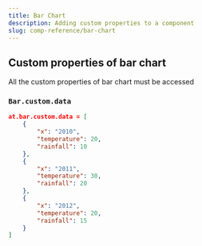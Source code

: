```yaml
---
title: Bar Chart
description: Adding custom properties to a component
slug: comp-reference/bar-chart
---
```


## Custom properties of bar chart

All the custom properties of bar chart must be accessed

### `Bar.custom.data`

```json
at.bar.custom.data = [
    {
        "x": "2010",
        "temperature": 20,
        "rainfall": 10
    },
    {
        "x": "2011",
        "temperature": 30,
        "rainfall": 20
    },
    {
        "x": "2012",
        "temperature": 20,
        "rainfall": 15
    }
]
```
